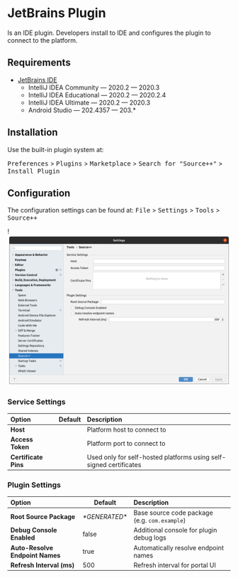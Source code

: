 # JetBrains Plugin

Is an IDE plugin. Developers install to IDE and configures the plugin to connect to the platform.

## Requirements

- [JetBrains IDE](https://www.jetbrains.com)
    - IntelliJ IDEA Community — 2020.2 — 2020.3
    - IntelliJ IDEA Educational — 2020.2 — 2020.2.4
    - IntelliJ IDEA Ultimate — 2020.2 — 2020.3
    - Android Studio — 202.4357 — 203.*
  
## Installation

Use the built-in plugin system at:

<kbd>Preferences</kbd> > <kbd>Plugins</kbd> > <kbd>Marketplace</kbd> > <kbd>Search for "Source++"</kbd> > <kbd>Install Plugin</kbd>

## Configuration

The configuration settings can be found at: <kbd>File</kbd> > <kbd>Settings</kbd> > <kbd>Tools</kbd> > <kbd>Source++</kbd>

!![](../../../assets/screenshots/settings_dialog.png)

### Service Settings

| Option                                 | Default              | Description                                                                        |
| :------------------------------------- | -------------------- | :--------------------------------------------------------------------------------- |
| **Host**                               |                      | Platform host to connect to                                                        |
| **Access Token**                       |                      | Platform port to connect to                                                        |
| **Certificate Pins**                   |                      | Used only for self-hosted platforms using self-signed certificates                 |

### Plugin Settings

| Option                                 | Default              | Description                                                                        |
| :------------------------------------- | -------------------- | :--------------------------------------------------------------------------------- |
| **Root Source Package**                | *\*GENERATED*\*      | Base source code package (e.g. `com.example`)                                      |
| **Debug Console Enabled**              | false                | Additional console for plugin debug logs                                           |
| **Auto-Resolve Endpoint Names**        | true                 | Automatically resolve endpoint names                                               |
| **Refresh Interval (ms)**              | 500                  | Refresh interval for portal UI                                                     |
